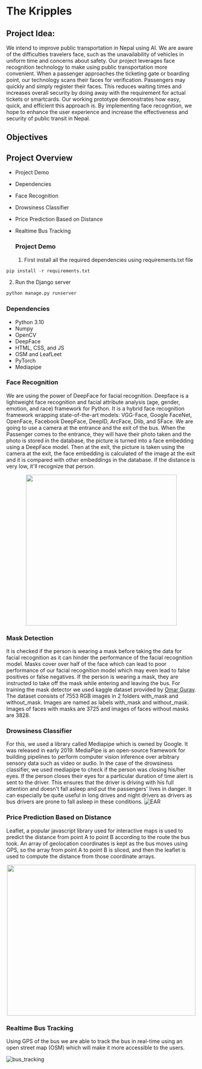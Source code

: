 # The Kripples

## Project Idea:
We intend to improve public transportation in Nepal using AI. We are aware of the difficulties travelers face, such as the unavailability of vehicles in uniform time and concerns about safety. Our project leverages face recognition technology to make using public transportation more convenient. When a passenger approaches the ticketing gate or boarding point, our technology scans their faces for verification. Passengers may quickly and simply register their faces. This reduces waiting times and increases overall security by doing away with the requirement for actual tickets or smartcards. Our working prototype demonstrates how easy, quick, and efficient this approach is. By implementing face recognition, we hope to enhance the user experience and increase the effectiveness and security of public transit in Nepal.

## Objectives

## Project Overview
- Project Demo
- Dependencies
- Face Recognition
- Drowsiness Classifier
- Price Prediction Based on Distance
- Realtime Bus Tracking

  ### Project Demo
  1. First install all the required dependencies using requirements.txt file
```python
pip install -r requirements.txt
```
  2. Run the Django server
```python
python manage.py runserver
```
      
  ### Dependencies
  - Python 3.10
  - Numpy
  - OpenCV
  - DeepFace
  - HTML, CSS, and JS
  - OSM and LeafLeet
  - PyTorch
  - Mediapipe

  ### Face Recognition
  We are using the power of DeepFace for facial recognition. Deepface is a lightweight face recognition and facial attribute analysis (age, gender, emotion, and race) framework for Python. It is a hybrid face recognition framework wrapping state-of-the-art models: VGG-Face, Google FaceNet, OpenFace, Facebook DeepFace, DeepID, ArcFace, Dlib, and SFace. We are going to use a camera at the entrance and the exit of the bus. When the Passenger comes to the entrance, they will have their photo taken and the photo is stored in the database, the picture is turned into a face embedding using a DeepFace model. Then at the exit, the picture is taken using the camera at the exit, the face embedding is calculated of the image at the exit and it is compared with other embeddings in the database. If the distance is very low, it'll recognize that person.
  
<center><img src ='https://raw.githubusercontent.com/serengil/deepface/master/icon/deepface-icon-labeled.png' height=400 width=400></img></center>

  ### Mask Detection
  It is checked if the person is wearing a mask before taking the data for facial recognition as it can hinder the performance of the facial recognition model. Masks cover over half of the face which can lead to poor performance of our facial recognition model which may even lead to false positives or false negatives. If the person is wearing a mask, they are instructed to take off the mask while entering and leaving the bus. For training the mask detector we used kaggle dataset provided by [Omar Gurav](https://www.kaggle.com/datasets/omkargurav/face-mask-dataset). The dataset consists of 7553 RGB images in 2 folders with_mask and without_mask. Images are named as labels with_mask and without_mask. Images of faces with masks are 3725 and images of faces without masks are 3828.
  
  ### Drowsiness Classifier
  For this, we used a library called Mediapipe which is owned by Google. It was released in early 2019. MediaPipe is an open-source framework for building pipelines to perform computer vision inference over arbitrary sensory data such as video or audio. In the case of the drowsiness classifier, we used mediapipe to check if the person was closing his/her eyes. If the person closes their eyes for a particular duration of time alert is sent to the driver. This ensures that the driver is driving with his full attention and doesn't fall asleep and put the passengers' lives in danger. It can especially be quite useful in long drives and night drivers as drivers as bus drivers are prone to fall asleep in these conditions.
  ![EAR](https://github.com/Nawap1/Udhyam_Kripples/assets/98960524/0a46da63-ae85-439c-b473-a67d14ae81ca)

  
  ### Price Prediction Based on Distance
  Leaflet, a popular javascript library used for interactive maps is used to predict the distance from point A to point B according to the route the bus took. An array of geolocation coordinates is kept as the bus moves using GPS, so the array from point A to point B is sliced, and then the leaflet is used to compute the distance from those coordinate arrays.
  <center><img src ='https://github.com/Nawap1/Udhyam_Kripples/assets/112919863/5ed5684a-392c-4ade-a25a-089505b188d9' height=400 width=500></img></center>

  
  ### Realtime Bus Tracking
  Using GPS of the bus we are able to track the bus in real-time using an open street map (OSM) which will make it more accessible to the users.
  
  ![bus_tracking](https://github.com/Nawap1/Udhyam_Kripples/assets/98960524/b99313c7-655c-4671-910a-98dcc4c9bf26)
